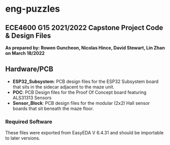 # eng-puzzles
## ECE4600 G15 2021/2022 Capstone Project Code & Design Files
**As prepared by: Rowen Guncheon, Nicolas Hince, David Stewart, Lin Zhan on March 18/2022**
## Hardware/PCB
- **ESP32_Subsystem**: PCB design files for the ESP32 Subsystem board that sits in the sidecar adjacent to the maze unit.
- **POC**: PCB Design files for the Proof Of Concept board featuring ALS31313 Sensors
- **Sensor_Block**:  PCB design files for the modular (2x2) Hall sensor boards that sit beneath the maze floor.

### Required Software
These files were exported from EasyEDA V 6.4.31 and should be importable to later versions.
